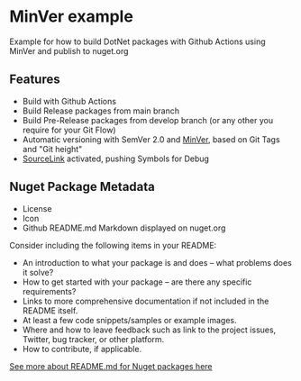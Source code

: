# MinVer example

Example for how to build DotNet packages with Github Actions using MinVer and publish to nuget.org

## Features

- Build with Github Actions
- Build Release packages from main branch
- Build Pre-Release packages from develop branch (or any other you require for your Git Flow)
- Automatic versioning with SemVer 2.0 and [MinVer](https://github.com/adamralph/minver), based on Git Tags and "Git height"
- [SourceLink](https://github.com/dotnet/sourcelink) activated, pushing Symbols for Debug

## Nuget Package Metadata

- License
- Icon
- Github README.md Markdown displayed on nuget.org

Consider including the following items in your README:

- An introduction to what your package is and does – what problems does it solve?
- How to get started with your package – are there any specific requirements?
- Links to more comprehensive documentation if not included in the README itself.
- At least a few code snippets/samples or example images.
- Where and how to leave feedback such as link to the project issues, Twitter, bug tracker, or other platform.
- How to contribute, if applicable.

[See more about README.md for Nuget packages here](https://devblogs.microsoft.com/nuget/add-a-readme-to-your-nuget-package/)
